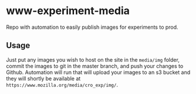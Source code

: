# www-experiment-media

Repo with automation to easily publish images for experiments to prod.

## Usage

Just put any images you wish to host on the site in the `media/img` folder,
commit the images to git in the master branch, and push your changes to
Github. Automation will run that will upload your images to an s3 bucket
and they will shortly be available at `https://www.mozilla.org/media/cro_exp/img/`.
